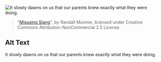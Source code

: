 ![It slowly dawns on us that our parents knew exactly what they were doing.](https://imgs.xkcd.com/comics/misusing_slang.png)
> "[Misusing Slang](https://xkcd.com/166/)", by Randall Munroe, licensed under Creative Commons Attribution-NonCommercial 2.5 License

## Alt Text
It slowly dawns on us that our parents knew exactly what they were doing.
